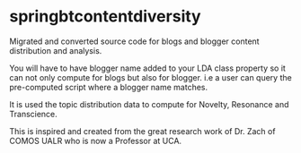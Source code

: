 # springbtcontentdiversity

Migrated and converted source code for blogs and blogger content distribution and analysis.


You will have to have blogger name added to your LDA class property so it can not only compute for blogs but also for blogger. i.e a user can query the pre-computed script where a blogger name matches. 

It is used the topic distribution data to compute for Novelty, Resonance and Transcience.


This is inspired and created from the great research work of Dr. Zach of COMOS UALR who is now a Professor at UCA. 
